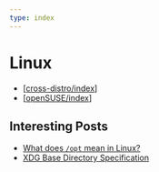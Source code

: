 ```yaml
---
type: index
---
```


# Linux

- [[cross-distro/index]]
- [[openSUSE/index]]

## Interesting Posts

- [What does `/opt` mean in Linux?](https://www.baeldung.com/linux/opt-directory)
- [XDG Base Directory Specification](https://specifications.freedesktop.org/basedir-spec/basedir-spec-latest.html)

[//begin]: # "Autogenerated link references for markdown compatibility"
[cross-distro/index]: cross-distro/index.md "Cross-distribution"
[openSUSE/index]: openSUSE/index.md "openSUSE"
[//end]: # "Autogenerated link references"
